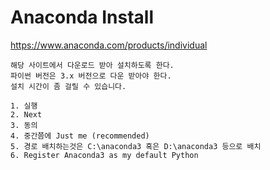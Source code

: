 # Anaconda Install

https://www.anaconda.com/products/individual  

```make
해당 사이트에서 다운로드 받아 설치하도록 한다.
파이썬 버전은 3.x 버전으로 다운 받아야 한다.
설치 시간이 좀 걸릴 수 있습니다.

1. 실행
2. Next
3. 동의
4. 중간쯤에 Just me (recommended)
5. 경로 배치하는것은 C:\anaconda3 혹은 D:\anaconda3 등으로 배치
6. Register Anaconda3 as my default Python
```
